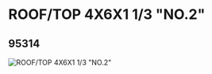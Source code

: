 # ROOF/TOP 4X6X1 1/3 "NO.2"
## 95314
![ROOF/TOP 4X6X1 1/3 "NO.2"](https://lc-www-live-s.legocdn.com/media/bricks/5/2/4620107.jpg)